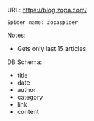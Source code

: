 URL: https://blog.zopa.com/

    Spider name: zopaspider

Notes:
-  Gets only last 15 articles

DB Schema:
- title
- date
- author
- category
- link
- content